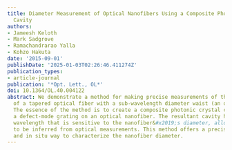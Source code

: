 ```yaml
---
title: Diameter Measurement of Optical Nanofibers Using a Composite Photonic Crystal
  Cavity
authors:
- Jameesh Keloth
- Mark Sadgrove
- Ramachandrarao Yalla
- Kohzo Hakuta
date: '2015-09-01'
publishDate: '2025-01-03T02:26:46.411274Z'
publication_types:
- article-journal
publication: '*Opt. Lett., OL*'
doi: 10.1364/OL.40.004122
abstract: We demonstrate a method for making precise measurements of the diameter
  of a tapered optical fiber with a sub-wavelength diameter waist (an optical nanofiber).
  The essence of the method is to create a composite photonic crystal cavity by mounting
  a defect-mode grating on an optical nanofiber. The resultant cavity has a resonance
  wavelength that is sensitive to the nanofiber&#x2019;s diameter, allowing the diameter
  to be inferred from optical measurements. This method offers a precise, nondestructive,
  and in situ way to characterize the nanofiber diameter.
---
```

